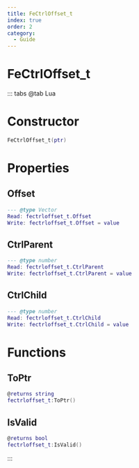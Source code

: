 ```yaml
---
title: FeCtrlOffset_t
index: true
order: 2
category:
  - Guide
---
```


# FeCtrlOffset_t

::: tabs
@tab Lua
# Constructor
```lua
FeCtrlOffset_t(ptr)
```
# Properties
## Offset 
```lua
--- @type Vector
Read: fectrloffset_t.Offset
Write: fectrloffset_t.Offset = value
```
## CtrlParent 
```lua
--- @type number
Read: fectrloffset_t.CtrlParent
Write: fectrloffset_t.CtrlParent = value
```
## CtrlChild 
```lua
--- @type number
Read: fectrloffset_t.CtrlChild
Write: fectrloffset_t.CtrlChild = value
```
# Functions
## ToPtr
```lua
@returns string
fectrloffset_t:ToPtr()
```
## IsValid
```lua
@returns bool
fectrloffset_t:IsValid()
```

:::